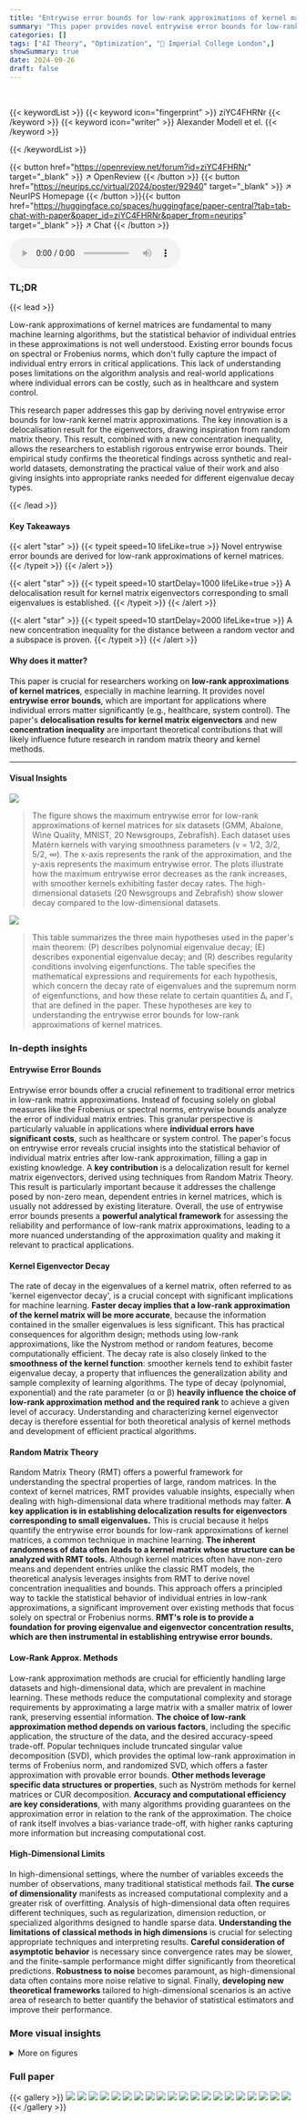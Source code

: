 ```yaml
---
title: "Entrywise error bounds for low-rank approximations of kernel matrices"
summary: "This paper provides novel entrywise error bounds for low-rank kernel matrix approximations, showing how many data points are needed to get statistically consistent results for low-rank approximations."
categories: []
tags: ["AI Theory", "Optimization", "🏢 Imperial College London",]
showSummary: true
date: 2024-09-26
draft: false
---
```


<br>

{{< keywordList >}}
{{< keyword icon="fingerprint" >}} ziYC4FHRNr {{< /keyword >}}
{{< keyword icon="writer" >}} Alexander Modell et el. {{< /keyword >}}
 
{{< /keywordList >}}

{{< button href="https://openreview.net/forum?id=ziYC4FHRNr" target="_blank" >}}
↗ OpenReview
{{< /button >}}
{{< button href="https://neurips.cc/virtual/2024/poster/92940" target="_blank" >}}
↗ NeurIPS Homepage
{{< /button >}}{{< button href="https://huggingface.co/spaces/huggingface/paper-central?tab=tab-chat-with-paper&paper_id=ziYC4FHRNr&paper_from=neurips" target="_blank" >}}
↗ Chat
{{< /button >}}



<audio controls>
    <source src="https://ai-paper-reviewer.com/ziYC4FHRNr/podcast.wav" type="audio/wav">
    Your browser does not support the audio element.
</audio>


### TL;DR


{{< lead >}}

Low-rank approximations of kernel matrices are fundamental to many machine learning algorithms, but the statistical behavior of individual entries in these approximations is not well understood.  Existing error bounds focus on spectral or Frobenius norms, which don't fully capture the impact of individual entry errors in critical applications. This lack of understanding poses limitations on the algorithm analysis and real-world applications where individual errors can be costly, such as in healthcare and system control. 

This research paper addresses this gap by deriving novel entrywise error bounds for low-rank kernel matrix approximations.  The key innovation is a delocalisation result for the eigenvectors, drawing inspiration from random matrix theory.  This result, combined with a new concentration inequality, allows the researchers to establish rigorous entrywise error bounds. Their empirical study confirms the theoretical findings across synthetic and real-world datasets, demonstrating the practical value of their work and also giving insights into appropriate ranks needed for different eigenvalue decay types.

{{< /lead >}}


#### Key Takeaways

{{< alert "star" >}}
{{< typeit speed=10 lifeLike=true >}} Novel entrywise error bounds are derived for low-rank approximations of kernel matrices. {{< /typeit >}}
{{< /alert >}}

{{< alert "star" >}}
{{< typeit speed=10 startDelay=1000 lifeLike=true >}} A delocalisation result for kernel matrix eigenvectors corresponding to small eigenvalues is established. {{< /typeit >}}
{{< /alert >}}

{{< alert "star" >}}
{{< typeit speed=10 startDelay=2000 lifeLike=true >}} A new concentration inequality for the distance between a random vector and a subspace is proven. {{< /typeit >}}
{{< /alert >}}

#### Why does it matter?
This paper is crucial for researchers working on **low-rank approximations of kernel matrices**, especially in machine learning. It provides novel **entrywise error bounds**, which are important for applications where individual errors matter significantly (e.g., healthcare, system control).  The paper's **delocalisation results for kernel matrix eigenvectors** and new **concentration inequality** are important theoretical contributions that will likely influence future research in random matrix theory and kernel methods.

------
#### Visual Insights



![](https://ai-paper-reviewer.com/ziYC4FHRNr/figures_3_1.jpg)

> The figure shows the maximum entrywise error for low-rank approximations of kernel matrices for six datasets (GMM, Abalone, Wine Quality, MNIST, 20 Newsgroups, Zebrafish).  Each dataset uses Matérn kernels with varying smoothness parameters (v = 1/2, 3/2, 5/2, ∞).  The x-axis represents the rank of the approximation, and the y-axis represents the maximum entrywise error. The plots illustrate how the maximum entrywise error decreases as the rank increases, with smoother kernels exhibiting faster decay rates.  The high-dimensional datasets (20 Newsgroups and Zebrafish) show slower decay compared to the low-dimensional datasets.





![](https://ai-paper-reviewer.com/ziYC4FHRNr/tables_6_1.jpg)

> This table summarizes the three main hypotheses used in the paper's main theorem:  (P) describes polynomial eigenvalue decay; (E) describes exponential eigenvalue decay; and (R) describes regularity conditions involving eigenfunctions. The table specifies the mathematical expressions and requirements for each hypothesis, which concern the decay rate of eigenvalues and the supremum norm of eigenfunctions, and how these relate to certain quantities Δᵢ and Γᵢ that are defined in the paper.  These hypotheses are key to understanding the entrywise error bounds for low-rank approximations of kernel matrices.





### In-depth insights


#### Entrywise Error Bounds
Entrywise error bounds offer a crucial refinement to traditional error metrics in low-rank matrix approximations.  Instead of focusing solely on global measures like the Frobenius or spectral norms, entrywise bounds analyze the error of individual matrix entries. This granular perspective is particularly valuable in applications where **individual errors have significant costs**, such as healthcare or system control. The paper's focus on entrywise error reveals crucial insights into the statistical behavior of individual matrix entries after low-rank approximation, filling a gap in existing knowledge. A **key contribution** is a delocalization result for kernel matrix eigenvectors, derived using techniques from Random Matrix Theory. This result is particularly important because it addresses the challenge posed by non-zero mean, dependent entries in kernel matrices, which is usually not addressed by existing literature. Overall, the use of entrywise error bounds presents a **powerful analytical framework** for assessing the reliability and performance of low-rank matrix approximations, leading to a more nuanced understanding of the approximation quality and making it relevant to practical applications.

#### Kernel Eigenvector Decay
The rate of decay in the eigenvalues of a kernel matrix, often referred to as 'kernel eigenvector decay', is a crucial concept with significant implications for machine learning.  **Faster decay implies that a low-rank approximation of the kernel matrix will be more accurate**, because the information contained in the smaller eigenvalues is less significant.  This has practical consequences for algorithm design; methods using low-rank approximations, like the Nystrom method or random features, become computationally efficient.  The decay rate is also closely linked to the **smoothness of the kernel function**: smoother kernels tend to exhibit faster eigenvalue decay, a property that influences the generalization ability and sample complexity of learning algorithms.  The type of decay (polynomial, exponential) and the rate parameter (α or β) **heavily influence the choice of low-rank approximation method and the required rank** to achieve a given level of accuracy.  Understanding and characterizing kernel eigenvector decay is therefore essential for both theoretical analysis of kernel methods and development of efficient practical algorithms.

#### Random Matrix Theory
Random Matrix Theory (RMT) offers a powerful framework for understanding the spectral properties of large, random matrices.  In the context of kernel matrices, RMT provides valuable insights, especially when dealing with high-dimensional data where traditional methods may falter.  **A key application is in establishing delocalization results for eigenvectors corresponding to small eigenvalues.** This is crucial because it helps quantify the entrywise error bounds for low-rank approximations of kernel matrices, a common technique in machine learning.  **The inherent randomness of data often leads to a kernel matrix whose structure can be analyzed with RMT tools.** Although kernel matrices often have non-zero means and dependent entries unlike the classic RMT models, the theoretical analysis leverages insights from RMT to derive novel concentration inequalities and bounds.  This approach offers a principled way to tackle the statistical behavior of individual entries in low-rank approximations, a significant improvement over existing methods that focus solely on spectral or Frobenius norms.  **RMT's role is to provide a foundation for proving eigenvalue and eigenvector concentration results, which are then instrumental in establishing entrywise error bounds.**

#### Low-Rank Approx. Methods
Low-rank approximation methods are crucial for efficiently handling large datasets and high-dimensional data, which are prevalent in machine learning.  These methods reduce the computational complexity and storage requirements by approximating a large matrix with a smaller matrix of lower rank, preserving essential information. **The choice of low-rank approximation method depends on various factors**, including the specific application, the structure of the data, and the desired accuracy-speed trade-off.  Popular techniques include truncated singular value decomposition (SVD), which provides the optimal low-rank approximation in terms of Frobenius norm, and randomized SVD, which offers a faster approximation with provable error bounds. **Other methods leverage specific data structures or properties**, such as Nyström methods for kernel matrices or CUR decomposition.  **Accuracy and computational efficiency are key considerations**, with many algorithms providing guarantees on the approximation error in relation to the rank of the approximation. The choice of rank itself involves a bias-variance trade-off, with higher ranks capturing more information but increasing computational cost.

#### High-Dimensional Limits
In high-dimensional settings, where the number of variables exceeds the number of observations, many traditional statistical methods fail.  **The curse of dimensionality** manifests as increased computational complexity and a greater risk of overfitting.  Analysis of high-dimensional data often requires different techniques, such as regularization, dimension reduction, or specialized algorithms designed to handle sparse data.  **Understanding the limitations of classical methods in high dimensions** is crucial for selecting appropriate techniques and interpreting results.  **Careful consideration of asymptotic behavior** is necessary since convergence rates may be slower, and the finite-sample performance might differ significantly from theoretical predictions.  **Robustness to noise** becomes paramount, as high-dimensional data often contains more noise relative to signal.  Finally, **developing new theoretical frameworks** tailored to high-dimensional scenarios is an active area of research to better quantify the behavior of statistical estimators and improve their performance.


### More visual insights

<details>
<summary>More on figures
</summary>


![](https://ai-paper-reviewer.com/ziYC4FHRNr/figures_7_1.jpg)

> This figure shows the maximum entrywise error for low-rank approximations of kernel matrices for six datasets. Each dataset is represented in a separate subplot, and the different lines in each plot represent the use of different Matérn kernels with varying smoothness parameters (v = 1/2, 3/2, 5/2, ∞). The x-axis shows the rank of the approximation, and the y-axis shows the maximum entrywise error.  The figure demonstrates how the maximum entrywise error decreases as the rank increases, and how this decay varies depending on the kernel smoothness and the dataset.  Section 5 of the paper provides additional details about the experiments.


![](https://ai-paper-reviewer.com/ziYC4FHRNr/figures_24_1.jpg)

> This figure compares the Frobenius norm error for different low-rank approximations of kernel matrices constructed from various datasets (GMM, Abalone, Wine Quality, MNIST, 20 Newsgroups, Zebrafish). Each dataset uses a Matérn kernel with varying smoothness parameters (v = 1/2, 3/2, 5/2, ∞). The x-axis represents the rank of the approximation, and the y-axis represents the Frobenius norm error. The plot shows how the error decreases as the rank increases, with the smoother kernels (larger v) showing faster convergence.


</details>






### Full paper

{{< gallery >}}
<img src="https://ai-paper-reviewer.com/ziYC4FHRNr/1.png" class="grid-w50 md:grid-w33 xl:grid-w25" />
<img src="https://ai-paper-reviewer.com/ziYC4FHRNr/2.png" class="grid-w50 md:grid-w33 xl:grid-w25" />
<img src="https://ai-paper-reviewer.com/ziYC4FHRNr/3.png" class="grid-w50 md:grid-w33 xl:grid-w25" />
<img src="https://ai-paper-reviewer.com/ziYC4FHRNr/4.png" class="grid-w50 md:grid-w33 xl:grid-w25" />
<img src="https://ai-paper-reviewer.com/ziYC4FHRNr/5.png" class="grid-w50 md:grid-w33 xl:grid-w25" />
<img src="https://ai-paper-reviewer.com/ziYC4FHRNr/6.png" class="grid-w50 md:grid-w33 xl:grid-w25" />
<img src="https://ai-paper-reviewer.com/ziYC4FHRNr/7.png" class="grid-w50 md:grid-w33 xl:grid-w25" />
<img src="https://ai-paper-reviewer.com/ziYC4FHRNr/8.png" class="grid-w50 md:grid-w33 xl:grid-w25" />
<img src="https://ai-paper-reviewer.com/ziYC4FHRNr/9.png" class="grid-w50 md:grid-w33 xl:grid-w25" />
<img src="https://ai-paper-reviewer.com/ziYC4FHRNr/10.png" class="grid-w50 md:grid-w33 xl:grid-w25" />
<img src="https://ai-paper-reviewer.com/ziYC4FHRNr/11.png" class="grid-w50 md:grid-w33 xl:grid-w25" />
<img src="https://ai-paper-reviewer.com/ziYC4FHRNr/12.png" class="grid-w50 md:grid-w33 xl:grid-w25" />
<img src="https://ai-paper-reviewer.com/ziYC4FHRNr/13.png" class="grid-w50 md:grid-w33 xl:grid-w25" />
<img src="https://ai-paper-reviewer.com/ziYC4FHRNr/14.png" class="grid-w50 md:grid-w33 xl:grid-w25" />
<img src="https://ai-paper-reviewer.com/ziYC4FHRNr/15.png" class="grid-w50 md:grid-w33 xl:grid-w25" />
<img src="https://ai-paper-reviewer.com/ziYC4FHRNr/16.png" class="grid-w50 md:grid-w33 xl:grid-w25" />
<img src="https://ai-paper-reviewer.com/ziYC4FHRNr/17.png" class="grid-w50 md:grid-w33 xl:grid-w25" />
<img src="https://ai-paper-reviewer.com/ziYC4FHRNr/18.png" class="grid-w50 md:grid-w33 xl:grid-w25" />
<img src="https://ai-paper-reviewer.com/ziYC4FHRNr/19.png" class="grid-w50 md:grid-w33 xl:grid-w25" />
<img src="https://ai-paper-reviewer.com/ziYC4FHRNr/20.png" class="grid-w50 md:grid-w33 xl:grid-w25" />
{{< /gallery >}}